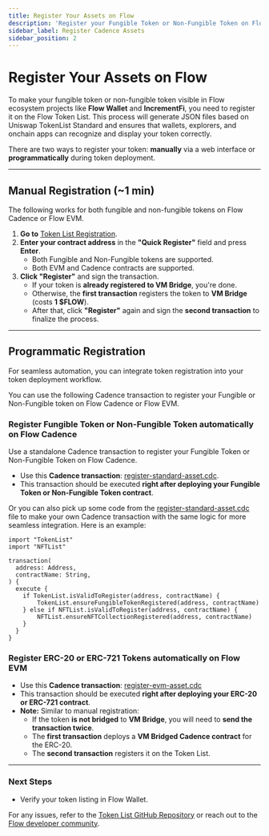 ```yaml
---
title: Register Your Assets on Flow
description: 'Register your Fungible Token or Non-Fungible Token on Flow so it appears in Flow Wallet, IncrementFi, and other ecosystem apps.'
sidebar_label: Register Cadence Assets
sidebar_position: 2
---
```


# Register Your Assets on Flow

To make your fungible token or non-fungible token visible in Flow ecosystem projects like **Flow Wallet** and **IncrementFi**, you need to register it on the Flow Token List. This process will generate JSON files based on Uniswap TokenList Standard and ensures that wallets, explorers, and onchain apps can recognize and display your token correctly.

There are two ways to register your token: **manually** via a web interface or **programmatically** during token deployment.

---

## Manual Registration (~1 min)

The following works for both fungible and non-fungible tokens on Flow Cadence or Flow EVM.

1. **Go to** [Token List Registration].
2. **Enter your contract address** in the **"Quick Register"** field and press **Enter**.
   - Both Fungible and Non-Fungible tokens are supported.
   - Both EVM and Cadence contracts are supported.
3. **Click "Register"** and sign the transaction.
   - If your token is **already registered to VM Bridge**, you're done.
   - Otherwise, the **first transaction** registers the token to **VM Bridge** (costs **1 $FLOW**).
   - After that, click **"Register"** again and sign the **second transaction** to finalize the process.

---

## Programmatic Registration

For seamless automation, you can integrate token registration into your token deployment workflow.

You can use the following Cadence transaction to register your Fungible or Non-Fungible token on Flow Cadence or Flow EVM.

### Register Fungible Token or Non-Fungible Token automatically on Flow Cadence

Use a standalone Cadence transaction to register your Fungible Token or Non-Fungible Token on Flow Cadence.

- Use this **Cadence transaction**: [register-standard-asset.cdc].
- This transaction should be executed **right after deploying your Fungible Token or Non-Fungible Token contract**.

Or you can also pick up some code from the [register-standard-asset.cdc] file to make your own Cadence transaction with the same logic for more seamless integration. Here is an example:

```cadence
import "TokenList"
import "NFTList"

transaction(
  address: Address,
  contractName: String,
) {
  execute {
    if TokenList.isValidToRegister(address, contractName) {
        TokenList.ensureFungibleTokenRegistered(address, contractName)
    } else if NFTList.isValidToRegister(address, contractName) {
        NFTList.ensureNFTCollectionRegistered(address, contractName)
    }
  }
}
```

### Register ERC-20 or ERC-721 Tokens automatically on Flow EVM

- Use this **Cadence transaction**: [register-evm-asset.cdc]
- This transaction should be executed **right after deploying your ERC-20 or ERC-721 contract**.
- **Note:** Similar to manual registration:
  - If the token **is not bridged** to **VM Bridge**, you will need to **send the transaction twice**.
  - The **first transaction** deploys a **VM Bridged Cadence contract** for the ERC-20.
  - The **second transaction** registers it on the Token List.

---

### Next Steps

- Verify your token listing in Flow Wallet.

For any issues, refer to the [Token List GitHub Repository] or reach out to the [Flow developer community].

[Token List Registration]: https://token-list.fixes.world/
[register-standard-asset.cdc]: https://github.com/fixes-world/token-list/blob/main/cadence/transactions/register-standard-asset.cdc
[register-evm-asset.cdc]: https://github.com/fixes-world/token-list/blob/main/cadence/transactions/register-evm-asset.cdc
[Token List GitHub Repository]: https://github.com/fixes-world/token-list
[Flow developer community]: https://discord.gg/flow
